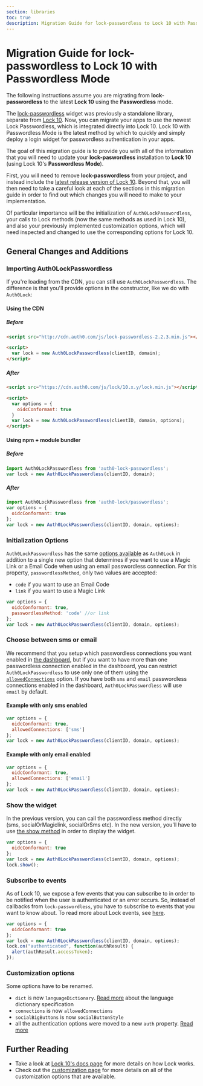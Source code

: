 ```yaml
---
section: libraries
toc: true
description: Migration Guide for lock-passwordless to Lock 10 with Passwordless Mode
---
```

# Migration Guide for lock-passwordless to Lock 10 with Passwordless Mode

The following instructions assume you are migrating from **lock-passwordless** to the latest **Lock 10** using the **Passwordless** mode.

The [lock-passwordless](https://github.com/auth0/lock-passwordless) widget was previously a standalone library, separate from [Lock 10](https://auth0.com/docs/libraries/lock/v10). Now, you can migrate your apps to use the newest Lock Passwordless, which is integrated directly into Lock 10. Lock 10 with Passwordless Mode is the latest method by which to quickly and simply deploy a login widget for passwordless authentication in your apps.

The goal of this migration guide is to provide you with all of the information that you will need to update your **lock-paswordless** installation to **Lock 10** (using Lock 10's **Passwordless Mode**). 

First, you will need to remove **lock-passwordless** from your project, and instead include the [latest release version of Lock 10](https://github.com/auth0/lock/releases). Beyond that, you will then need to take a careful look at each of the sections in this migration guide in order to find out which changes you will need to make to your implementation.

Of particular importance will be the initialization of `Auth0LockPasswordless`, your calls to Lock methods (now the same methods as used in Lock 10), and also your previously implemented customization options, which will need inspected and changed to use the corresponding options for Lock 10.

## General Changes and Additions

### Importing Auth0LockPasswordless

If you're loading from the CDN, you can still use `Auth0LockPasswordless`. The difference is that you'll provide options in the constructor, like we do with `Auth0Lock`:

#### Using the CDN

##### Before

```html
<script src="http://cdn.auth0.com/js/lock-passwordless-2.2.3.min.js"></script>

<script>
  var lock = new Auth0LockPasswordless(clientID, domain);
</script>

```

##### After

```html
<script src="https://cdn.auth0.com/js/lock/10.x.y/lock.min.js"></script>

<script>
  var options = {
    oidcConformant: true
  }
  var lock = new Auth0LockPasswordless(clientID, domain, options);
</script>
```

#### Using npm + module bundler

##### Before

```js
import Auth0LockPasswordless from 'auth0-lock-passwordless';
var lock = new Auth0LockPasswordless(clientID, domain);
```

##### After

```js
import Auth0LockPasswordless from 'auth0-lock/passwordless';
var options = {
  oidcConformant: true
};
var lock = new Auth0LockPasswordless(clientID, domain, options);
```

### Initialization Options

`Auth0LockPasswordless` has the same [options available](/libraries/lock/v10/customization) as `Auth0Lock` in addition to a single new option that determines if you want to use a Magic Link or a Email Code when using an email passwordless connection. For this property, `passwordlessMethod`, only two values are accepted:

- `code` if you want to use an Email Code
- `link` if you want to use a Magic Link

```js
var options = {
  oidcConformant: true,
  passwordlessMethod: 'code' //or link
};
var lock = new Auth0LockPasswordless(clientID, domain, options);
```

### Choose between sms or email

We recommend that you setup which passwordless connections you want enabled in [the dashboard](https://manage.auth0.com/#/connections/passwordless), but if you want to have more than one passwordless connection enabled in the dashboard, you can restrict `Auth0LockPasswordless` to use only one of them using the [`allowedConnections`](/libraries/lock/v10/customization#allowedconnections-array-) option.
If you have both `sms` and `email` passwordless connections enabled in the dashboard, `Auth0LockPasswordless` will use `email` by default.

#### Example with only sms enabled

```js
var options = {
  oidcConformant: true,
  allowedConnections: ['sms']
};
var lock = new Auth0LockPasswordless(clientID, domain, options);
```

#### Example with only email enabled

```js
var options = {
  oidcConformant: true,
  allowedConnections: ['email']
};
var lock = new Auth0LockPasswordless(clientID, domain, options);
```

### Show the widget

In the previous version, you can call the passwordless method directly (sms, socialOrMagiclink, socialOrSms etc). In the new version, you'll have to use [the show method](/libraries/lock/v10/api#show-) in order to display the widget.

```js
var options = {
  oidcConformant: true
};
var lock = new Auth0LockPasswordless(clientID, domain, options);
lock.show();
```

### Subscribe to events

As of Lock 10, we expose a few events that you can subscribe to in order to be notified when the user is authenticated or an error occurs. So, instead of callbacks from `lock-passwordless`, you have to subscribe to events that you want to know about. To read more about Lock events, see [here](/libraries/lock/v10/api#on-).

```js
var options = {
  oidcConformant: true
};
var lock = new Auth0LockPasswordless(clientID, domain, options);
lock.on("authenticated", function(authResult) {
  alert(authResult.accessToken);
});
```

### Customization options

Some options have to be renamed.

* `dict` is now `languageDictionary`. [Read more](https://github.com/auth0/lock#language-dictionary-specification) about the language dictionary specification
* `connections` is now `allowedConnections`
* `socialBigButtons` is now `socialButtonStyle`
* all the authentication options were moved to a new `auth` property. [Read more](https://github.com/auth0/lock#authentication-options)

## Further Reading

- Take a look at [Lock 10's docs page](/libraries/lock/v10) for more details on how Lock works.
- Check out the [customization page](/libraries/lock/v10/customization) for more details on all of the customization options that are available.